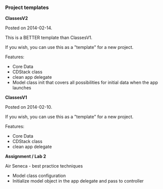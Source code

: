 ### Project templates

**ClassesV2**

Posted on 2014-02-14.

This is a BETTER template than ClassesV1.

If you wish, you can use this as a "template" for a new project.

Features:
- Core Data
- CDStack class
- clean app delegate
- Model class init that covers all possibilities for initial data when the app launches

**ClassesV1**

Posted on 2014-02-10.

If you wish, you can use this as a "template" for a new project.

Features:
- Core Data
- CDStack class
- clean app delegate

**Assignment / Lab 2**

Air Seneca - best practice techniques

- Model class configuration
- Initialize model object in the app delegate and pass to controller
